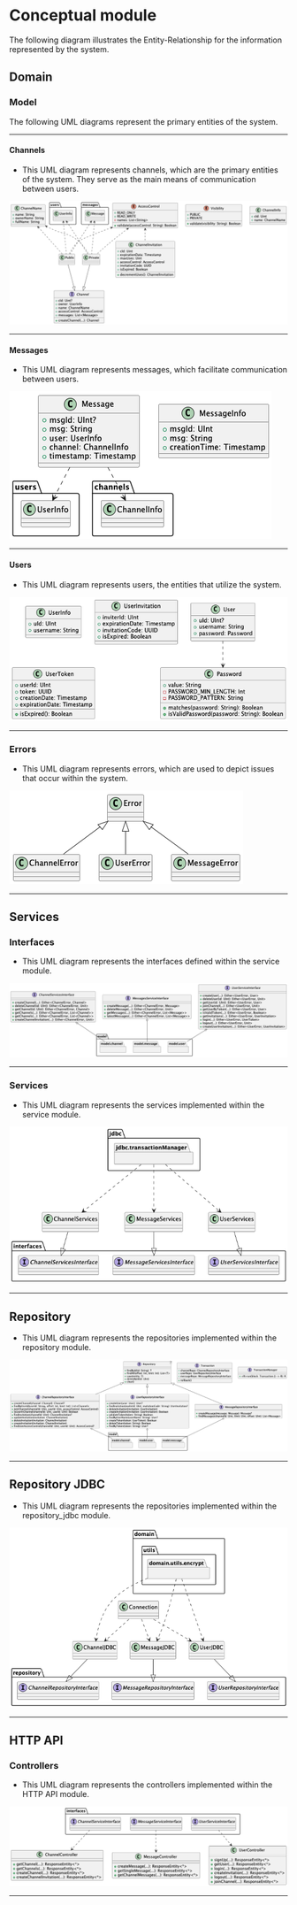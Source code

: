 # Conceptual module
The following diagram illustrates the Entity-Relationship for the information represented by the system.

## Domain

### Model

The following UML diagrams represent the primary entities of the system.

---

#### Channels

- This UML diagram represents channels, which are the primary entities of the system. They serve as the main means of communication between users.

<img src="../umls/domain/model/ChannelsUml.png">

---

#### Messages

- This UML diagram represents messages, which facilitate communication between users.

<img src="../umls/domain/model/MessagesUml.png">

---

#### Users

- This UML diagram represents users, the entities that utilize the system.

<img src="../umls/domain/model/UsersUml.png">

---

### Errors

- This UML diagram represents errors, which are used to depict issues that occur within the system.

<img src="../umls/domain/errors/ErrorUml.png">

---

## Services

### Interfaces

- This UML diagram represents the interfaces defined within the service module.

<img src="../umls/service/interface/InterfacesUml.png">

---

### Services

- This UML diagram represents the services implemented within the service module.

<img src="../umls/service/services/ServicesUml.png">

---

## Repository

- This UML diagram represents the repositories implemented within the repository module.

<img src="../umls/repository/RepositoryUml.png">

---

## Repository JDBC

- This UML diagram represents the repositories implemented within the repository_jdbc module.

<img src="../umls/repository_jdbc/JdbcUml.png">

---

## HTTP API

### Controllers

- This UML diagram represents the controllers implemented within the HTTP API module.

<img src="../umls/controller/ControllerUml.png">

---